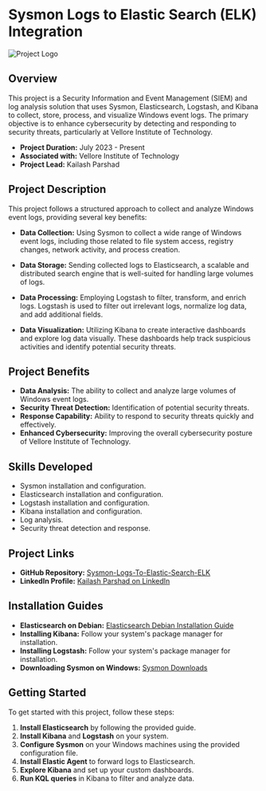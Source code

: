 # Sysmon Logs to Elastic Search (ELK) Integration

![Project Logo](link-to-your-project-logo.png) <!-- You can add a project logo if you have one -->

## Overview

This project is a Security Information and Event Management (SIEM) and log analysis solution that uses Sysmon, Elasticsearch, Logstash, and Kibana to collect, store, process, and visualize Windows event logs. The primary objective is to enhance cybersecurity by detecting and responding to security threats, particularly at Vellore Institute of Technology.

- **Project Duration:** July 2023 - Present
- **Associated with:** Vellore Institute of Technology
- **Project Lead:** Kailash Parshad

## Project Description

This project follows a structured approach to collect and analyze Windows event logs, providing several key benefits:

- **Data Collection:** Using Sysmon to collect a wide range of Windows event logs, including those related to file system access, registry changes, network activity, and process creation.

- **Data Storage:** Sending collected logs to Elasticsearch, a scalable and distributed search engine that is well-suited for handling large volumes of logs.

- **Data Processing:** Employing Logstash to filter, transform, and enrich logs. Logstash is used to filter out irrelevant logs, normalize log data, and add additional fields.

- **Data Visualization:** Utilizing Kibana to create interactive dashboards and explore log data visually. These dashboards help track suspicious activities and identify potential security threats.

## Project Benefits

- **Data Analysis:** The ability to collect and analyze large volumes of Windows event logs.
- **Security Threat Detection:** Identification of potential security threats.
- **Response Capability:** Ability to respond to security threats quickly and effectively.
- **Enhanced Cybersecurity:** Improving the overall cybersecurity posture of Vellore Institute of Technology.

## Skills Developed

- Sysmon installation and configuration.
- Elasticsearch installation and configuration.
- Logstash installation and configuration.
- Kibana installation and configuration.
- Log analysis.
- Security threat detection and response.

## Project Links

- **GitHub Repository:** [Sysmon-Logs-To-Elastic-Search-ELK](https://github.com/at0m-b0mb)
- **LinkedIn Profile:** [Kailash Parshad on LinkedIn](https://www.linkedin.com/in/kailash-parshad/)

## Installation Guides

- **Elasticsearch on Debian:** [Elasticsearch Debian Installation Guide](https://www.elastic.co/guide/en/elasticsearch/reference/current/deb.html)
- **Installing Kibana:** Follow your system's package manager for installation.
- **Installing Logstash:** Follow your system's package manager for installation.
- **Downloading Sysmon on Windows:** [Sysmon Downloads](https://docs.microsoft.com/en-us/sysinternals/downloads/sysmon)

## Getting Started

To get started with this project, follow these steps:

1. **Install Elasticsearch** by following the provided guide.
2. **Install Kibana** and **Logstash** on your system.
3. **Configure Sysmon** on your Windows machines using the provided configuration file.
4. **Install Elastic Agent** to forward logs to Elasticsearch.
5. **Explore Kibana** and set up your custom dashboards.
6. **Run KQL queries** in Kibana to filter and analyze data.
